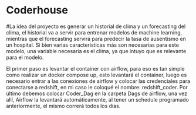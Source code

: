 # Coderhouse

#La idea del proyecto es generar un historial de clima y un forecasting del clima, el historial va a servir para entrenar modelos de machine learning, mientras que
el forecasting servirá para predecir la tasa de ausentismo en un hospital. Si bien varias caracteristicas más son necesarias para este modelo, una variable necesaria es el clima, ya que intuyo que es relevante para el modelo.

El primer paso es levantar el container con airflow, para eso es tan simple como realizar un docker compose up, esto levantará el container, luego es necesario entrar a las conexiones de airflow y colocar las credenciales para conectarse a redshift, en mi caso le coloqué el nombre: redshift_coder. Por último debemos colocar Coder_Dag en la carpeta Dags de airflow, una vez allí, Airflow la levantará automáticamente, al tener un schedule programado anteriormente, el mismo correrá todos los días.

